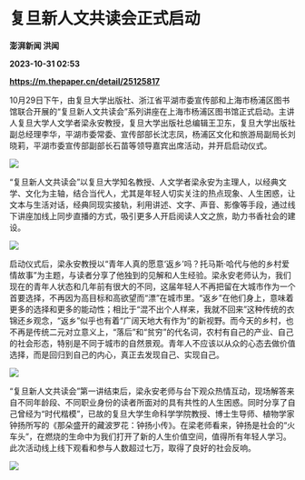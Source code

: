 # 复旦新人文共读会正式启动
**澎湃新闻 洪闻**

**2023-10-31 02:53**

**https://m.thepaper.cn/detail/25125817**

10月29日下午，由复旦大学出版社、浙江省平湖市委宣传部和上海市杨浦区图书馆联合开展的“复旦新人文共读会”系列讲座在上海市杨浦区图书馆正式启动。主讲人复旦大学人文学者梁永安教授，复旦大学出版社总编辑王卫东，复旦大学出版社副总经理李华，平湖市委常委、宣传部部长沈志凤，杨浦区文化和旅游局副局长刘晓莉，平湖市委宣传部副部长石苗等领导嘉宾出席活动，并开启启动仪式。

![](https://imagecloud.thepaper.cn/thepaper/image/276/337/528.png)

“复旦新人文共读会”以复旦大学知名教授、人文学者梁永安为主理人，以经典文学、文化为主轴，结合当代人，尤其是年轻人切实关注的热点现象、人生困惑，让文本与生活对话，经典同现实接轨，利用讲述、文字、声音、影像等手段，通过线下讲座加线上同步直播的方式，吸引更多人开启阅读人文之旅，助力书香社会的建设。

![](https://imagecloud.thepaper.cn/thepaper/image/276/337/529.png)

启动仪式后，梁永安教授以“青年人真的愿意‘返乡’吗？托马斯·哈代与他的乡村爱情故事”为主题，与读者分享了他独到的见解和人生经验。梁永安老师认为，我们现在的青年人状态和几年前有很大的不同，这届年轻人不再把留在大城市作为一个首要选择，不再因为高目标和高欲望而“漂”在城市里。“返乡”在他们身上，意味着更多的选择和更多的能动性；相比于“混不出个人样来，我就不回来”这种传统的衣锦还乡观念，“返乡”似乎也有着“广阔天地大有作为”的新视野。而今天的乡村，也不再是传统二元对立意义上，“落后”和“贫穷”的代名词，农村有自己的产业、自己的社会形态，特别是不同于城市的自然景观。青年人不应该以从众的心态去做价值选择，而是回归到自己的内心，真正去发现自己、实现自己。

![](https://imagecloud.thepaper.cn/thepaper/image/276/337/530.png)

“复旦新人文共读会”第一讲结束后，梁永安老师与台下观众热情互动，现场解答来自不同年龄段、不同职业身份的读者所面对的具有共性的人生困惑。同时分享了自己曾经为“时代楷模”，已故的复旦大学生命科学学院教授、博士生导师、植物学家钟扬所写的《那朵盛开的藏波罗花：钟扬小传》。在梁老师看来，钟扬是社会的“火车头”，在燃烧的生命中为我们打开了新的人生价值空间，值得所有年轻人学习。此次活动线上线下观看和参与人数超过七万，取得了良好的社会反响。

![](https://imagecloud.thepaper.cn/thepaper/image/276/337/531.png)